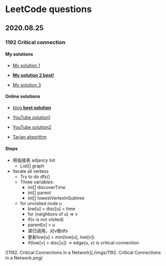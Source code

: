 # LeetCode questions

## 2020.08.25

### 1192 Critical connection

#### My solutions

- [My solution 1](../Amazon/1192_critical_connection.java)

- [**My solution 2 best!**](../Amazon/1192_tarjan_dfs_critical_connection.java)

- [My solution 3](../Amazon/1192_critical_connection_solution3.java)

#### Online solutions

- [blog **best solution**](https://leetcode.jp/leetcode-1192-critical-connections-in-a-network-%E8%A7%A3%E9%A2%98%E6%80%9D%E8%B7%AF%E5%88%86%E6%9E%90/)

- [YouTube solution1](https://www.youtube.com/watch?v=kYcUIEQqL2Y)

- [YouTube solution2](https://www.youtube.com/watch?v=mKUsbABiwBI)

- [Tarjan algorithm](https://www.cnblogs.com/nullzx/p/7968110.html)

#### Steps

- 用临接表 adjancy list
  - List<Integer>[] graph
- Iterate all vertexs 
  - Try to do dfs()
  - Three variables:
    - int[] discoverTime
    - int[] parent
    - int[] lowestVertexInSubtree 
  - for unvisited node u
    - low[u] = disc[u] = time
    - for (neighbors of u) => v
    - if(v is not visited)
    - parent[v] = u
    - 递归调用，对v做dfs
    - 更新low[u] = min(low[u], low[v])
    - if(low[v] > disc[u]) -> edge(u, v) is critical connection

![1192. Critical Connections in a Network](./imgs/1192. Critical Connections in a Network.png)

